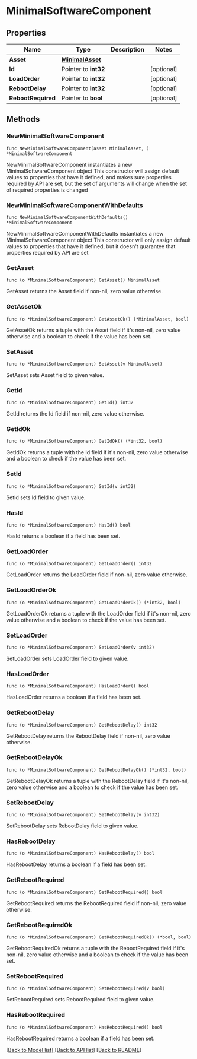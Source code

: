 # MinimalSoftwareComponent

## Properties

Name | Type | Description | Notes
------------ | ------------- | ------------- | -------------
**Asset** | [**MinimalAsset**](MinimalAsset.md) |  | 
**Id** | Pointer to **int32** |  | [optional] 
**LoadOrder** | Pointer to **int32** |  | [optional] 
**RebootDelay** | Pointer to **int32** |  | [optional] 
**RebootRequired** | Pointer to **bool** |  | [optional] 

## Methods

### NewMinimalSoftwareComponent

`func NewMinimalSoftwareComponent(asset MinimalAsset, ) *MinimalSoftwareComponent`

NewMinimalSoftwareComponent instantiates a new MinimalSoftwareComponent object
This constructor will assign default values to properties that have it defined,
and makes sure properties required by API are set, but the set of arguments
will change when the set of required properties is changed

### NewMinimalSoftwareComponentWithDefaults

`func NewMinimalSoftwareComponentWithDefaults() *MinimalSoftwareComponent`

NewMinimalSoftwareComponentWithDefaults instantiates a new MinimalSoftwareComponent object
This constructor will only assign default values to properties that have it defined,
but it doesn't guarantee that properties required by API are set

### GetAsset

`func (o *MinimalSoftwareComponent) GetAsset() MinimalAsset`

GetAsset returns the Asset field if non-nil, zero value otherwise.

### GetAssetOk

`func (o *MinimalSoftwareComponent) GetAssetOk() (*MinimalAsset, bool)`

GetAssetOk returns a tuple with the Asset field if it's non-nil, zero value otherwise
and a boolean to check if the value has been set.

### SetAsset

`func (o *MinimalSoftwareComponent) SetAsset(v MinimalAsset)`

SetAsset sets Asset field to given value.


### GetId

`func (o *MinimalSoftwareComponent) GetId() int32`

GetId returns the Id field if non-nil, zero value otherwise.

### GetIdOk

`func (o *MinimalSoftwareComponent) GetIdOk() (*int32, bool)`

GetIdOk returns a tuple with the Id field if it's non-nil, zero value otherwise
and a boolean to check if the value has been set.

### SetId

`func (o *MinimalSoftwareComponent) SetId(v int32)`

SetId sets Id field to given value.

### HasId

`func (o *MinimalSoftwareComponent) HasId() bool`

HasId returns a boolean if a field has been set.

### GetLoadOrder

`func (o *MinimalSoftwareComponent) GetLoadOrder() int32`

GetLoadOrder returns the LoadOrder field if non-nil, zero value otherwise.

### GetLoadOrderOk

`func (o *MinimalSoftwareComponent) GetLoadOrderOk() (*int32, bool)`

GetLoadOrderOk returns a tuple with the LoadOrder field if it's non-nil, zero value otherwise
and a boolean to check if the value has been set.

### SetLoadOrder

`func (o *MinimalSoftwareComponent) SetLoadOrder(v int32)`

SetLoadOrder sets LoadOrder field to given value.

### HasLoadOrder

`func (o *MinimalSoftwareComponent) HasLoadOrder() bool`

HasLoadOrder returns a boolean if a field has been set.

### GetRebootDelay

`func (o *MinimalSoftwareComponent) GetRebootDelay() int32`

GetRebootDelay returns the RebootDelay field if non-nil, zero value otherwise.

### GetRebootDelayOk

`func (o *MinimalSoftwareComponent) GetRebootDelayOk() (*int32, bool)`

GetRebootDelayOk returns a tuple with the RebootDelay field if it's non-nil, zero value otherwise
and a boolean to check if the value has been set.

### SetRebootDelay

`func (o *MinimalSoftwareComponent) SetRebootDelay(v int32)`

SetRebootDelay sets RebootDelay field to given value.

### HasRebootDelay

`func (o *MinimalSoftwareComponent) HasRebootDelay() bool`

HasRebootDelay returns a boolean if a field has been set.

### GetRebootRequired

`func (o *MinimalSoftwareComponent) GetRebootRequired() bool`

GetRebootRequired returns the RebootRequired field if non-nil, zero value otherwise.

### GetRebootRequiredOk

`func (o *MinimalSoftwareComponent) GetRebootRequiredOk() (*bool, bool)`

GetRebootRequiredOk returns a tuple with the RebootRequired field if it's non-nil, zero value otherwise
and a boolean to check if the value has been set.

### SetRebootRequired

`func (o *MinimalSoftwareComponent) SetRebootRequired(v bool)`

SetRebootRequired sets RebootRequired field to given value.

### HasRebootRequired

`func (o *MinimalSoftwareComponent) HasRebootRequired() bool`

HasRebootRequired returns a boolean if a field has been set.


[[Back to Model list]](../README.md#documentation-for-models) [[Back to API list]](../README.md#documentation-for-api-endpoints) [[Back to README]](../README.md)


